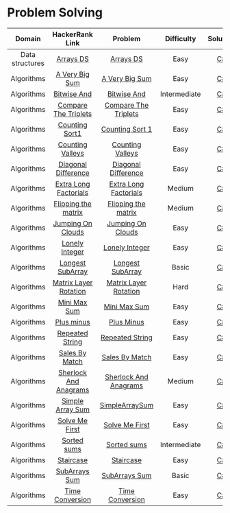 # Problem Solving

|     Domain      |                                            HackerRank Link                                            |                                 Problem                                  |  Difficulty   |                                 Solution                                  |
|:---------------:|:-----------------------------------------------------------------------------------------------------:|:------------------------------------------------------------------------:|:-------------:|:-------------------------------------------------------------------------:|
| Data structures |                 [Arrays DS](https://www.hackerrank.com/challenges/arrays-ds/problem)                  |             [Arrays DS](./ProblemSolving.Easy.ArraysDs.pdf)              |     Easy      |      [C#](../../src/HackerRankSolutions/ProblemSolving/ArraysDs.cs)       |
|   Algorithms    |            [A Very Big Sum](https://www.hackerrank.com/challenges/a-very-big-sum/problem)             |         [A Very Big Sum](./ProblemSolving.Easy.AVeryBigSum.pdf)          |     Easy      |     [C#](../../src/HackerRankSolutions/ProblemSolving/AVeryBigSum.cs)     |
|   Algorithms    | [Bitwise And](https://www.hackerrank.com/challenges/skills-verification/problem_solving_intermediate) |        [Bitwise And](./ProblemSolving.Intermediate.BitwiseAnd.md)        | Intermediate  |     [C#](../../src/HackerRankSolutions/ProblemSolving/BitwiseAnd.cs)      |
|   Algorithms    |      [Compare The Triplets](https://www.hackerrank.com/challenges/compare-the-triplets/problem)       |   [Compare The Triplets](./ProblemSolving.Easy.CompareTheTriplets.pdf)   |     Easy      | [C#](../../src/HackerRankSolutions/ProblemSolving/CompareTheTriplets.cs)  |
|   Algorithms    |             [Counting Sort1](https://www.hackerrank.com/challenges/countingsort1/problem)             |        [Counting Sort 1](./ProblemSolving.Easy.CountingSort1.pdf)        |     Easy      |    [C#](../../src/HackerRankSolutions/ProblemSolving/CountingSort.cs)     |
|   Algorithms    |          [Counting Valleys](https://www.hackerrank.com/challenges/counting-valleys/problem)           |      [Counting Valleys](./ProblemSolving.Easy.CountingValleys.pdf)       |     Easy      |   [C#](../../src/HackerRankSolutions/ProblemSolving/CountingValleys.cs)   |
|   Algorithms    |       [Diagonal Difference](https://www.hackerrank.com/challenges/diagonal-difference/problem)        |   [Diagonal Difference](./ProblemSolving.Easy.DiagonalDifference.pdf)    |     Easy      | [C#](../../src/HackerRankSolutions/ProblemSolving/DiagonalDifference.cs)  |
|   Algorithms    |     [Extra Long Factorials](https://www.hackerrank.com/challenges/extra-long-factorials/problem)      | [Extra Long Factorials](./ProblemSolving.Medium.ExtraLongFactorials.pdf) |    Medium     | [C#](../../src/HackerRankSolutions/ProblemSolving/ExtraLongFactorials.cs) |
|   Algorithms    |       [Flipping the matrix](https://www.hackerrank.com/challenges/flipping-the-matrix/problem)        |   [Flipping the matrix](./ProblemSolving.Medium.FlippingTheMatrix.pdf)   |    Medium     |   [C#](../../src/HackerRankSolutions/ProblemSolving/FlippingMatrix.cs)    |
|   Algorithms    |         [Jumping On Clouds](https://www.hackerrank.com/challenges/jumping-on-clouds/problem)          |      [Jumping On Clouds](./ProblemSolving.Easy.JumpingOnClouds.pdf)      |     Easy      |   [C#](../../src/HackerRankSolutions/ProblemSolving/JumpingOnClouds.cs)   |
|   Algorithms    |            [Lonely Integer](https://www.hackerrank.com/challenges/lonely-integer/problem)             |        [Lonely Integer](./ProblemSolving.Easy.LonelyInteger.pdf)         |     Easy      |    [C#](../../src/HackerRankSolutions/ProblemSolving/LonelyInteger.cs)    |
|   Algorithms    |       [Longest SubArray](https://www.hackerrank.com/skills-verification/problem_solving_basic)        |      [Longest SubArray](./ProblemSolving.Basic.LongestSubArray.md)       |     Basic     |   [C#](../../src/HackerRankSolutions/ProblemSolving/LongestSubArray.cs)   |
|   Algorithms    |      [Matrix Layer Rotation](https://www.hackerrank.com/challenges/matrix-rotation-algo/problem)      |  [Matrix Layer Rotation](./ProblemSolving.Hard.MatrixLayerRotation.pdf)  |     Hard      | [C#](../../src/HackerRankSolutions/ProblemSolving/MatrixLayerRotation.cs) |
|   Algorithms    |              [Mini Max Sum](https://www.hackerrank.com/challenges/mini-max-sum/problem)               |           [Mini Max Sum](./ProblemSolving.Easy.MiniMaxSum.pdf)           |     Easy      |     [C#](../../src/HackerRankSolutions/ProblemSolving/MiniMaxSum.cs)      |
|   Algorithms    |                [Plus minus](https://www.hackerrank.com/challenges/plus-minus/problem)                 |            [Plus Minus](./ProblemSolving.Easy.PlusMinus.pdf)             |     Easy      |      [C#](../../src/HackerRankSolutions/ProblemSolving/PlusMinus.cs)      |
|   Algorithms    |           [Repeated String](https://www.hackerrank.com/challenges/repeated-string/problem)            |       [Repeated String](./ProblemSolving.Easy.RepeatedString.pdf)        |     Easy      |   [C#](../../src/HackerRankSolutions/ProblemSolving/RepeatedString.cs)    |
|   Algorithms    |            [Sales By Match](https://www.hackerrank.com/challenges/sales-by-match/problem)             |         [Sales By Match](./ProblemSolving.Easy.SalesByMatch.pdf)         |     Easy      |    [C#](../../src/HackerRankSolutions/ProblemSolving/SalesByMatch.cs)     |
|   Algorithms    |         [Sherlock And Anagrams](https://www.hackerrank.com/challenges/solve-me-first/problem)         | [Sherlock And Anagrams](./ProblemSolving.Medium.SherlockAndAnagrams.pdf) |    Medium     | [C#](../../src/HackerRankSolutions/ProblemSolving/SherlockAndAnagrams.cs) |
|   Algorithms    |          [Simple Array Sum](https://www.hackerrank.com/challenges/simple-array-sum/problem)           |        [SimpleArraySum](./ProblemSolving.Easy.SimpleArraySum.pdf)        |     Easy      |   [C#](../../src/HackerRankSolutions/ProblemSolving/SimpleArraySum.cs)    |
|   Algorithms    |            [Solve Me First](https://www.hackerrank.com/challenges/solve-me-first/problem)             |         [Solve Me First](./ProblemSolving.Easy.SolveMeFirst.pdf)         |     Easy      |    [C#](../../src/HackerRankSolutions/ProblemSolving/SolveMeFirst.cs)     |
|   Algorithms    |      [Sorted sums](https://www.hackerrank.com/skills-verification/problem_solving_intermediate)       |        [Sorted sums](./ProblemSolving.Intermediate.SortedSums.md)        | Intermediate  |     [C#](../../src/HackerRankSolutions/ProblemSolving/SortedSums.cs)      |
|   Algorithms    |                 [Staircase](https://www.hackerrank.com/challenges/staircase/problem)                  |             [Staircase](./ProblemSolving.Easy.Staircase.pdf)             |     Easy      |      [C#](../../src/HackerRankSolutions/ProblemSolving/StairCase.cs)      |
|   Algorithms    |         [SubArrays Sum](https://www.hackerrank.com/skills-verification/problem_solving_basic)         |         [SubArrays Sum](./ProblemSolving.Basic.SubArraysSum.md)          |     Basic     |    [C#](../../src/HackerRankSolutions/ProblemSolving/SubArraysSum.cs)     |
|   Algorithms    |           [Time Conversion](https://www.hackerrank.com/challenges/time-conversion/problem)            |       [Time Conversion](./ProblemSolving.Easy.TimeConversion.pdf)        |     Easy      |   [C#](../../src/HackerRankSolutions/ProblemSolving/TimeConversion.cs)    |